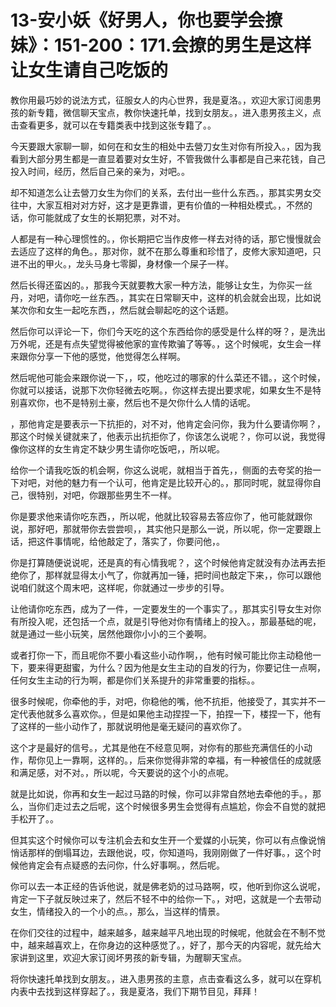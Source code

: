 # 13-安小妖《好男人，你也要学会撩妹》：151-200：171.会撩的男生是这样让女生请自己吃饭的

教你用最巧妙的说法方式，征服女人的内心世界，我是夏洛。，欢迎大家订阅患男孩的新专籍，微信聊天宝点，教你快速托单，找到女朋友。，进入患男孩主义，点击查看更多，就可以在专籍类表中找到这张专籍了。。

今天要跟大家聊一聊，如何在和女生的相处中去營刀女生对你有所投入。，因为我看到大部分男生都是一直显着要对女生好，不管我做什么事都是自己来花钱，自己投入时间，经历，然后自己亲的亲为，对吧。。

却不知道怎么让去營刀女生为你们的关系，去付出一些什么东西。，那其实男女交往中，大家互相对对方好，这才是更靠谱，更有价值的一种相处模式。，不然的话，你可能就成了女生的长期犯票，对不对。

人都是有一种心理惯性的。，你长期把它当作皮修一样去对待的话，那它慢慢就会去适应了这样的角色。，那对你，就不在那么尊重和珍惜了，皮修大家知道吧，只进不出的甲火。，龙头马身七零脚，身材像一个屎子一样。

然后长得还蛮凶的。，那我今天就要教大家一种方法，能够让女生，为你买一丝丹，对吧，请你吃一丝东西。，其实在日常聊天中，这样的机会就会出现，比如说某次你和女生一起吃东西，，然后就会聊起吃的这个话题。

然后你可以评论一下，你们今天吃的这个东西给你的感受是什么样的呀？，是洗出万外呢，还是有点失望觉得被他家的宣传欺骗了等等。，这个时候呢，女生会一样来跟你分享一下他的感觉，他觉得怎么样啊。

然后呢他可能会来跟你说一下，，哎，他吃过的哪家的什么菜还不错。，这个时候，你就可以接话，说那下次你轻微去吃啊。，你这样去提出要求呢，如果女生不是特别喜欢你，也不是特别土豪，然后也不是欠你什么人情的话呢。

，那他肯定是要表示一下抗拒的，对不对，他肯定会问你，我为什么要请你啊？，那这个时候关键就来了，他表示出抗拒你了，你该怎么说呢？，你可以说，我觉得像你这样的女生肯定不缺少男生请你吃饭吧，，所以呢。

给你一个请我吃饭的机会啊，你这么说呢，就相当于首先，，侧面的去夸奖的抬一下对吧，对他的魅力有一个认可，他肯定是比较开心的。，那同时呢，就显得你自己，很特别，对吧，你跟那些男生不一样。

你是要求他来请你吃东西，，所以呢，他就比较容易去答应你了，他可能就跟你说，那好吧，那就带你去尝尝呗，，其实他只是那么一说，所以呢，你一定要跟上话，把这件事情呢，给他敲定了，落实了，你要问他，。

你是打算随便说说呢，还是真的有心情我呢？，这个时候他肯定就没有办法再去拒绝你了，那样就显得太小气了，你就再加一锤，把时间也敲定下来，，你可以跟他说咱们就这个周末吧，这样呢，你就通过一步步的引导。

让他请你吃东西，成为了一件，一定要发生的一个事实了。，那其实引导女生对你有所投入呢，还包括一个点，就是引导他对你有情绪上的投入。，那最基础的呢，就是通过一些小玩笑，居然他跟你小小的三个姜啊。

或者打你一下，而且呢你不要小看这些小动作啊，，他有时候可能比你主动稳他一下，要来得更甜蜜，为什么？因为他是女生主动的自发的行为，你要记住一点啊，任何女生主动的行为啊，都是你们关系提升的非常重要的指标。。

很多时候呢，你牵他的手，对吧，你稳他的嘴，他不抗拒，他接受了，其实并不一定代表他就多么喜欢你。，但是如果他主动捏捏一下，拍捏一下，楼捏一下，他有了这样的一些小动作了，那就说明他是毫无疑问的喜欢你了。

这个才是最好的信号。，尤其是他在不经意见啊，对你有的那些充满信任的小动作，帮你见上一靠啊，这样的。，后来你觉得非常的幸福，有一种被信任的成就感和满足感，对不对。，所以呢，今天要说的这个小的点呢。

就是比如说，你再和女生一起过马路的时候，你可以非常自然地去牵他的手。，那么，当你们走过去之后呢，这个时候很多男生会觉得有点尴尬，你会不自觉的就把手松开了。。

但其实这个时候你可以专注机会去和女生开一个爱媒的小玩笑，你可以有点像说悄悄话那样的倒塌耳边，去跟他说，哎，你知道吗，我刚刚做了一件好事。，这个时候他肯定会有点疑惑的去问你，什么好事啊。，然后呢。

你可以去一本正经的告诉他说，就是佛老奶的过马路啊，哎，他听到你这么说呢，肯定一下子就反映过来了，然后不轻不中的给你一下。，对吧，这就是一个去带动女生，情绪投入的一个小的点。，那么，当这样的情景。

在你们交往的过程中，越来越多，越来越平凡地出现的时候呢，他就会在不制不觉中，越来越喜欢上，在你身边的这种感觉了。，好了，那今天的内容呢，就先给大家讲到这里，欢迎大家订阅坏男孩的新专辑，为醒聊天宝点。

将你快速托单找到女朋友。，进入患男孩的主意，点击查看这么多，就可以在穿机内表中去找到这样穿起了。，我是夏洛，我们下期节目见，拜拜！

